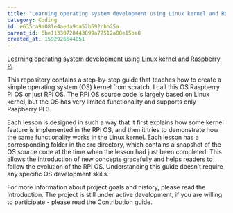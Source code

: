 ```yaml
---
title: "Learning operating system development using Linux kernel and Raspberry Pi"
category: Coding
id: e635ca9a081e4aeda9da52b592cbb25a
parent_id: 6be11330728443899a77512a88e15be8
created_at: 1592926644051
---
```


[Learning operating system development using Linux kernel and Raspberry Pi](https://s-matyukevich.github.io/raspberry-pi-os/)

This repository contains a step-by-step guide that teaches how to create a simple operating system (OS) kernel from scratch. I call this OS Raspberry Pi OS or just RPi OS. The RPi OS source code is largely based on Linux kernel, but the OS has very limited functionality and supports only Raspberry PI 3.

Each lesson is designed in such a way that it first explains how some kernel feature is implemented in the RPi OS, and then it tries to demonstrate how the same functionality works in the Linux kernel. Each lesson has a corresponding folder in the src directory, which contains a snapshot of the OS source code at the time when the lesson had just been completed. This allows the introduction of new concepts gracefully and helps readers to follow the evolution of the RPi OS. Understanding this guide doesn’t require any specific OS development skills.

For more information about project goals and history, please read the Introduction. The project is still under active development, if you are willing to participate - please read the Contribution guide.
                